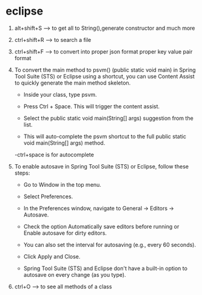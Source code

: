 # eclipse

1. alt+shift+S --> to get all to String(),generate constructor and much more


2. ctrl+shift+R --> to search a file

3. ctrl+shift+F --> to convert into proper json format proper key value pair format

4. To convert the main method to psvm() (public static void main) in Spring Tool Suite (STS) or Eclipse using a shortcut, you can use Content Assist to quickly generate the main method skeleton.

    - Inside your class, type psvm.

    - Press Ctrl + Space. This will trigger the content assist.

    - Select the public static void main(String[] args) suggestion from the list.

    - This will auto-complete the psvm shortcut to the full public static void main(String[] args) method.

    -ctrl+space is for autocomplete

5. To enable autosave in Spring Tool Suite (STS) or Eclipse, follow these steps:

    - Go to Window in the top menu.
    - Select Preferences.
    - In the Preferences window, navigate to General → Editors → Autosave.
    - Check the option Automatically save editors before running or Enable autosave for dirty editors.
    - You can also set the interval for autosaving (e.g., every 60 seconds).
    - Click Apply and Close.   

 
    - Spring Tool Suite (STS) and Eclipse don't have a built-in option to autosave on every change (as you type).     
6. ctrl+O --> to see all methods of a class    